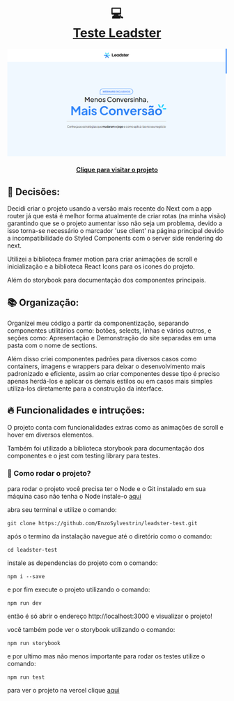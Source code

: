 <h1 align="center">
  💻<br /><a href="https://leadster-test.vercel.app">Teste Leadster</a>
</h1>

![Resultado final do projeto](img-app.png)

<h4 align="center"><a href="https://leadster-test.vercel.app">Clique para visitar o projeto</a></h4>

## 🧠 Decisões:

Decidi criar o projeto usando a versão mais recente do Next com a app router já que está é melhor forma atualmente de criar rotas (na minha visão) garantindo que se o projeto 
aumentar isso não seja um problema, devido a isso torna-se necessário o marcador 'use client' na página principal devido a incompatibilidade do Styled Components com o 
server side rendering do next.

Utilizei a biblioteca framer motion para criar animações de scroll e inicialização e a biblioteca React Icons para os icones do projeto.

Além do storybook para documentação dos componentes principais.

## 📚 Organização: 

Organizei meu código a partir da componentização, separando componentes utilitários como: botões, selects, linhas e vários outros, e seções como: Apresentação e 
Demonstração do site separadas em uma pasta com o nome de sections.

Além disso criei componentes padrões para diversos casos como containers, imagens e wrappers para deixar o desenvolvimento mais padronizado e eficiente, assim ao criar
componentes desse tipo é preciso apenas herdá-los e aplicar os demais estilos ou em casos mais simples utiliza-los diretamente para a construção da interface.

## 🔥 Funcionalidades e intruções:

O projeto conta com funcionalidades extras como as animações de scroll e hover em diversos elementos.

Também foi utilizado a biblioteca storybook para documentação dos componentes e o jest com testing library para testes.

### 🚀 Como rodar o projeto?

para rodar o projeto você precisa ter o Node e o Git instalado em sua máquina caso não tenha o Node instale-o <a href="https://nodejs.org/en">aqui</a>

abra seu terminal e utilize o comando:
```
git clone https://github.com/EnzoSylvestrin/leadster-test.git
```

após o termino da instalação navegue até o diretório como o comando:
```
cd leadster-test
```

instale as dependencias do projeto com o comando:
```
npm i --save
```

e por fim execute o projeto utilizando o comando:
```
npm run dev
```

então é só abrir o endereço http://localhost:3000 e visualizar o projeto!

você também pode ver o storybook utilizando o comando:
```
npm run storybook
```

e por ultimo mas não menos importante para rodar os testes utilize o comando:
```
npm run test
```

para ver o projeto na vercel clique <a href="https://leadster-test.vercel.app">aqui</a>


